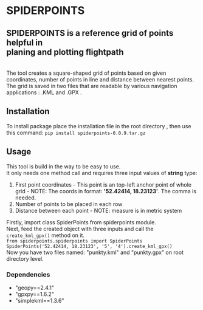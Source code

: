 <h1>SPIDERPOINTS</h1>
<h2>SPIDERPOINTS is a reference grid of points helpful in <br>planing and plotting flightpath</h2>


<br>
The tool creates a square-shaped grid of points based on given coordinates, number of points in line 
and distance between nearest points.<br>
The grid is saved in two files that are readable by various navigation applications : .KML and .GPX .

<h2>Installation</h2>
To install package place the installation file in the root directory , then use this command: 
<code>pip install spiderpoints-0.0.9.tar.gz</code>
<br>

<h2>Usage</h2>
This tool is build in the way to be easy to use. <br>It only needs one method call and requires three input values of <b>string</b> type:
<ol>
<li>First point coordinates - This point is an top-left anchor point of whole grid - NOTE: The coords in format: <b>'52.42414, 18.23123'</b>. The comma is needed.</li>
<li>Number of points to be placed in each row</li>
<li>Distance between each point - NOTE: measure is in metric system</li></ol>
Firstly, import class SpiderPoints from spiderpoints module.<br> 
Next, feed the created object with three inputs and call the <code>create_kml_gpx()</code> method on it.<br>
<code>from spiderpoints.spiderpoints import SpiderPoints</code><br>
<code>SpiderPoints('52.42414, 18.23123', '5', '4').create_kml_gpx()</code><br>
Now you have two files named: "punkty.kml" and "punkty.gpx" on root directory level.



<h3>Dependencies</h3>
<ul>
<li>"geopy==2.4.1"</li>
<li>"gpxpy==1.6.2"</li>
<li>"simplekml==1.3.6"</li>
</ul>
